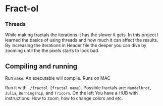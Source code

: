 # Fract-ol

### Threads
While making fractals the iterations it has the slower it gets. 
In this project I learned the basics of using threads and how much it can affect the results.
By increasing the iterations in Header file the deeper you can dive by zooming until the the pixels starts to look bad.

## Compiling and running
Run `make`. An executable will compile. Runs on MAC

Run it with `./fractol [fractal name]`. Possible fractals are: `Mandelbrot`, `Julia`,
`Burningship`, and `Tricorn`. On the left You have a HUB with instructions. 
How to zoom, how to change colors and etc.
